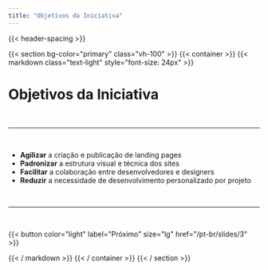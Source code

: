```yaml
---
title: "Objetivos da Iniciativa"
---
```


{{< header-spacing >}}

{{< section bg-color="primary" class="vh-100" >}}
{{< container >}}
{{< markdown class="text-light" style="font-size: 24px" >}}

# Objetivos da Iniciativa

<br>

---

<br>

- **Agilizar** a criação e publicação de landing pages
- **Padronizar** a estrutura visual e técnica dos sites
- **Facilitar** a colaboração entre desenvolvedores e designers
- **Reduzir** a necessidade de desenvolvimento personalizado por projeto

<br>

---

<br>

{{< button color="light" label="Próximo" size="lg" href="/pt-br/slides/3" >}}

{{< / markdown >}}
{{< / container >}}
{{< / section >}}